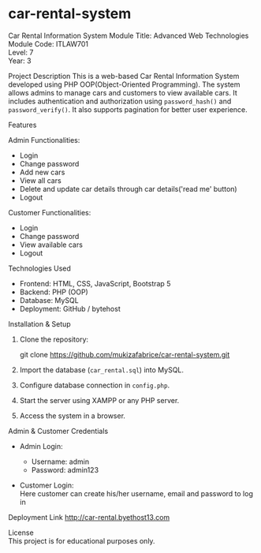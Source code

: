 # car-rental-system

Car Rental Information System 
Module Title: Advanced Web Technologies  
Module Code: ITLAW701  
Level: 7  
Year: 3  

Project Description 
This is a web-based Car Rental Information System developed using PHP OOP(Object-Oriented Programming). The system allows admins to manage cars and customers to view available cars. It includes authentication and authorization using `password_hash()` and `password_verify()`. It also supports pagination for better user experience.  

Features  

Admin Functionalities:  
- Login  
- Change password  
- Add new cars  
- View all cars  
- Delete and update car details  through  car details('read me' button)
- Logout  

Customer Functionalities:  
- Login  
- Change password  
- View available cars  
- Logout  

Technologies Used  
- Frontend: HTML, CSS, JavaScript, Bootstrap 5  
- Backend: PHP (OOP)  
- Database: MySQL  
- Deployment: GitHub / bytehost  

Installation & Setup  
1. Clone the repository:  
  
   git clone https://github.com/mukizafabrice/car-rental-system.git
   
2. Import the database (`car_rental.sql`) into MySQL.  
3. Configure database connection in `config.php`.  
4. Start the server using XAMPP or any PHP server.  
5. Access the system in a browser.  

Admin & Customer Credentials  
- Admin Login: 
  - Username: admin  
  - Password: admin123  

- Customer Login:  
  Here customer can create his/her username, email and password to log in  

Deployment Link
http://car-rental.byethost13.com

License  
This project is for educational purposes only.  


